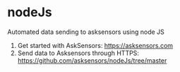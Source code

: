 # nodeJs
Automated data sending to asksensors using node JS

1) Get started with AskSensors: https://asksensors.com
2) Send data to Asksensors through HTTPS: https://github.com/asksensors/nodeJs/tree/master

